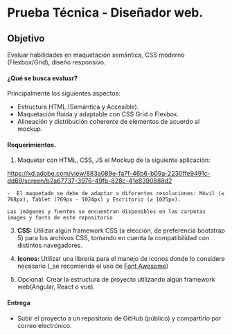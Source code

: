 # Prueba Técnica - Diseñador web.

## Objetivo
Evaluar habilidades en maquetación semántica, CSS moderno (Flexbox/Grid), diseño responsivo.

#### ¿Qué se busca evaluar?
Principalmente los siguientes aspectos:
  + Estructura HTML (Semántica y Accesible).
  + Maquetación fluida y adaptable con CSS Grid o Flexbox.
  + Alineación y distribución coherente de elementos de acuerdo al mockup.

#### Requerimientos.

1. Maquetar con HTML, CSS, JS el Mockup de la siguiente aplicación:

  https://xd.adobe.com/view/883a089e-fa7f-46b6-b09a-2230ffe9491c-dd69/screen/b2a67737-3976-49fb-828c-41e8390888d2

    -  El maquetado se debe de adaptar a diferentes resoluciones: Móvil (≤ 768px), Tablet (769px - 1024px) y Escritorio (≥ 1025px).   

    Las imágenes y fuentes se encuentran disponibles en las carpetas images y fonts de este repositorio

3. **CSS:** Utilizar algún framework CSS (a elección, de preferencia bootstrap 5) para los archivos CSS, tomando en cuenta la compatibilidad con distintos navegadores.

4. **Iconos:** Utilizar una librería para el manejo de iconos donde lo considere necesario (_se recomienda el uso de [Font Awesome](http://fontawesome.io/))
5. Opcional. Crear la estructura de proyecto utilizando algún  framework web(Angular, React o vue). 

#### Entrega

  - Subir el proyecto a un repositorio de  GitHub (público) y compartirlo por correo electrónico.
    
